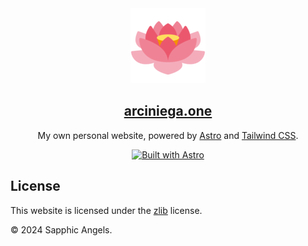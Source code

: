 <div align="center">
  <a href="https://arciniega.one" title="arciniega.one">
    <img 
      src="public/lotus.png" 
      alt="A pink lotus flower in full bloom."
      title="A pink lotus flower in full bloom." 
    />
    <h2>arciniega.one</h2>
  </a>
  <p>
    My own personal website, powered by <a href="https://astro.build" title="Astro">Astro</a> 
    and <a href="https://tailwindcss.com" title="Tailwind CSS">Tailwind CSS</a>.
  </p>
  <a href="https://astro.build">
    <img src="https://astro.badg.es/v1/built-with-astro.svg" alt="Built with Astro" width="150" height="27.5">
  </a>
  
  <br />
</div>

## License

This website is licensed under the [zlib][license] license.

&copy; 2024 Sapphic Angels.

[license]: https://github.com/solelychloe/sapphic.moe/blob/main/LICENSE 'zlib License'
